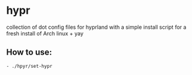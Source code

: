 # hypr
collection of dot config files for hyprland with a simple install script for a fresh install of Arch linux + yay

## How to use:
    - ./hpyr/set-hypr
